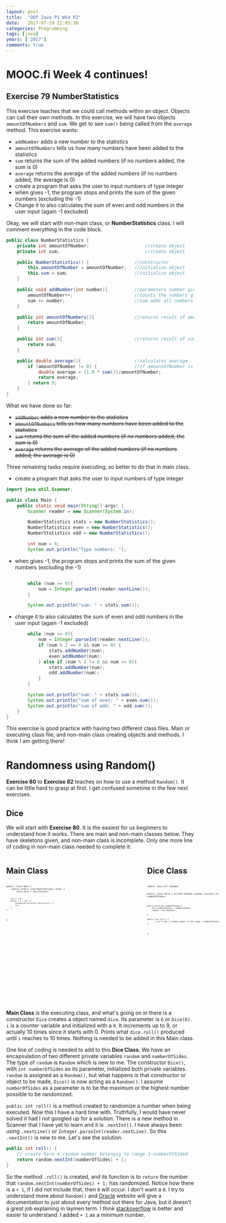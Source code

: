 ```yaml
---
layout: post
title:  "OOP Java P1 Wk4 P2"
date:   2017-07-19 12:05:30
categories: Programming
tags: [java]
years: ['2017']
comments: true
---
```


# MOOC.fi Week 4 continues!

## Exercise 79 NumberStatistics

This exercise teaches that we could call methods within an object. Objects can call their own methods. In this exercise, we will have two objects `amountOfNumbers` and `sum`. We get to see `sum()` being called from the `average` method.  This exercise wants:

- `addNumber` adds a new number to the statistics
- `amountOfNumbers` tells us how many numbers have been added to the statistics
- `sum` returns the sum of the added numbers (if no numbers added, the sum is 0)
- `average` returns the average of the added numbers (if no numbers added, the average is 0)
- create a program that asks the user to input numbers of type integer
- when gives -1, the program stops and prints the sum of the given numbers (excluding the -1)
- Change it to also calculates the sum of even and odd numbers in the user input (again -1 excluded)

Okay, we will start with non-main class, or <strong>NumberStatistics</strong> class. I will comment everything in the code block.

```java
public class NumberStatistics {                           
    private int amountOfNumber;                     //create object  
    private int sum;                                //create object

    public NumberStatistics() {                 //constructor
        this.amountOfNumber = amountOfNumber;   //initialize object
        this.sum = sum;                         //initialize object
    }

    public void addNumber(int number){          //parameters number given by user
        amountOfNumber++;                       //counts the numbers given by user
        sum += number;                          //sum adds all numbers given by user
    }

    public int amountOfNumbers(){               //returns result of amountOfNumbers++
        return amountOfNumber;
    }

    public int sum(){                           //returns result of sum +=number                 
        return sum;
    }

    public double average(){                    //calculates average
        if (amountOfNumber != 0) {              //if amountOfNumber is not 0
            double average = (1.0 * sum())/amountOfNumber;
            return average;
        } return 0;
    }
}
```

What we have done so far:

- ~~`addNumber` adds a new number to the statistics~~
- ~~`amountOfNumbers` tells us how many numbers have been added to the statistics~~
- ~~`sum` returns the sum of the added numbers (if no numbers added, the sum is 0)~~
- ~~`average` returns the average of the added numbers (if no numbers added, the average is 0)~~

Three remaining tasks require executing, so better to do that in main class.

- create a program that asks the user to input numbers of type integer

```java
import java.util.Scanner;

public class Main {
    public static void main(String[] args) {
        Scanner reader = new Scanner(System.in);

        NumberStatistics stats = new NumberStatistics();
        NumberStatistics even = new NumberStatistics();
        NumberStatistics odd = new NumberStatistics();

        int num = 0;
        System.out.println("Type numbers: ");
```

- when gives -1, the program stops and prints the sum of the given numbers (excluding the -1)

```java

        while (num >= 0){
            num = Integer.parseInt(reader.nextLine());
        }

        System.out.println("sum: " + stats.sum());
```

- change it to also calculates the sum of even and odd numbers in the user input (again -1 excluded)

```java
        while (num >= 0){
            num = Integer.parseInt(reader.nextLine());
            if (num % 2 == 0 && num >= 0) {
                stats.addNumber(num);
                even.addNumber(num);
            } else if (num % 2 != 0 && num >= 0){
                stats.addNumber(num);
                odd.addNumber(num);
            }
        }

        System.out.println("sum: " + stats.sum());
        System.out.println("sum of even: " + even.sum());
        System.out.println("sum of odd: " + odd.sum());
    }
}
```

This exercise is good practice with having two different class files. Main or executing class file, and non-main class creating objects and methods. I think I am getting there!

# Randomness using Random()

<strong>Exercise 80</strong> to <strong>Exercise 82</strong> teaches on how to use a method `Random()`. It can be little hard to grasp at first. I get confused sometime in the few next exercises.

## Dice

We will start with <strong>Exercise 80</strong>. It is the easiest for us beginners to understand how it works. There are main and non-main classes below. They have skeletons given, and non-main class is incomplete. Only one more line of coding in non-main class needed to complete it:

<div style="-webkit-column-count: 2; -moz-column-count: 2; column-count: 2; width: 750px; height: 400; margin: auto">
  <div style="float: left; width: 372px; height: auto">
      <h2>Main Class</h2>
      <pre style="width: 370px; height: 270px; font-size: 50%">
        <code class="language-java">
public class Main {
    public static void main(String[] args) {
        Dice dice = new Dice(6);

        int i = 0;
        while ( i < 10 ) {
            System.out.println( dice.roll() );
            i++;
        }
    }
}
        </code>
      </pre>
  </div>
  <div style="float: right; width: 372px; height: auto; margin-top: .5px">
      <h2>Dice Class</h2>
      <pre style="width: 370px; height: 270px; font-size: 50%">
        <code class="language-java">
import java.util.Random;

public class Dice {
    private Random random;
    private int numberOfSides;

    public Dice(int numberOfSides){
        this.numberOfSides = numberofSides;
        random = new Random();

    }

    public int roll() {
          // we'll get a random number in the range 1-numberOfSides<
    }
}
        </code>
      </pre>
  </div>
</div>

<strong>Main Class</strong> is the executing class, and what's going on in there is a constructor `Dice` creates a object named `dice`. Its parameter is `6` or `Dice(6)`.  `i` is a counter variable and initialized with a `0`. It increments up to 9, or actually 10 times since it starts with 0. Prints what `dice.roll()` produced until `i` reaches to 10 times. Nothing is needed to be added in this Main class.

One line of coding is needed to add to this <strong>Dice Class</strong>. We have an encapsulation of two different private variables `random` and `numberOfSides`. The type of `random` is `Random` which is new to me. The constructor `Dice()`, with `int numberOfSides` as its parameter, initialized both private variables. `random` is assigned as a `Random()`, but what happens is that constructor or object to be made, `Dice()` is now acting as a `Random()`. I assume `numberOfSides` as a parameter is to be the maximum or the highest number possible to be randomized.

`public int roll()` is a method created to randomize a number when being executed. Now this I have a hard time with. Truthfully, I would have never solved it had I not googled up for a solution. There is a new method in Scanner that I have yet to learn and it is `.nextInt()`. I have always been using `.nextLine()` or `Integer.parseInt(reader.nextLine)`. So this `.nextInt()` is new to me. Let's see the solution.

```java
public int roll() {
    // create here a random number belongig to range 1-numberOfSided
    return random.nextInt(numberOfSides) + 1;
}
```

So the method `.roll()` is created, and its function is to `return` the number that `random.nextInt(numberOfSides) + 1;` has randomized. Notice how there is a `+ 1`, if I did not include that, then `0` will occur. I don't want a `0`. I try to understand more about `Random()` and [Oracle][Oracle] website will give a documentation to just about every method out there for Java, but it doesn't a great job explaining in laymen term. I think [stackoverflow][stackoverflow] is better and easier to understand. I added `+ 1` as a minimum number. 


[Oracle]: https://docs.oracle.com/javase/7/docs/api/java/util/Random.html
[stackoverflow]: https://stackoverflow.com/questions/20389890/generating-a-random-number-between-1-and-10-java
